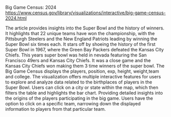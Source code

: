 Big Game Census: 2024
https://www.census.gov/library/visualizations/interactive/big-game-census-2024.html

The article provides insights into the Super Bowl and the history of winners. It highlights that 22 unique teams have won the championship, with the Pittsburgh Steelers and the New England Patriots leading by winning the Super Bowl six times each. It stars off by shoeing the history of the first Super Bowl in 1967, where the Green Bay Packers defeated the Kansas City Chiefs. This years super bowl was held in nevada featuring the San Francisco 49ers and Kansas City Chiefs. It was a close game and the Kansas City Chiefs won making them 3 time winners of the super bowl. The Big Game Census displays the players, position, exp, height, weight,team and college. The visualization offers multiple interactive features for users to explore and analyze data related to the birthplaces of players in the Super Bowl. Users can click on a city or state within the map, which then filters the table and highlights the bar chart. Providing detailed insights into the origins of the players participating in the big game. Users have the option to click on a specific team, narrowing down the displayed information to players from that particular team.
